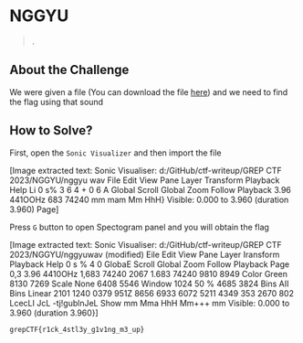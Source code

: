 # NGGYU
> .

## About the Challenge
We were given a file (You can download the file [here](nggyu.wav)) and we need to find the flag using that sound

## How to Solve?
First, open the `Sonic Visualizer` and then import the file


[Image extracted text: Sonic Visualiser: d:/GitHub/ctf-writeup/GREP CTF 2023/NGGYU/nggyu wav
File
Edit
View
Pane
Layer
Transform
Playback
Help
Li 0 s%
3
6
4  + 0 6
A
Global Scroll
Global
Zoom
Follow Playback
3.96
441OOHz
683
74240
mm
mam Mm HhH}
Visible: 0.000 to 3.960 (duration 3.960)
Page]


Press `G` button to open Spectogram panel and you will obtain the flag


[Image extracted text: Sonic Visualiser: d:/GitHub/ctf-writeup/GREP CTF
2023/NGGYU/nggyuwav (modified)
Eile
Edit
View
Pane
Layer
Iransform
Playback
Help
0 s %
4 0
GlobaE
Scroll
Global
Zoom
Follow Playback
Page
0,3
3.96
4410OHz
1,683
74240
2067
1.683
74240
9810
8949
Color
Green
8130
7269
Scale
None
6408
5546
Window
1024
50 %
4685
3824
Bins
AII Bins
Linear
2101
1240
0379
951Z
8656
6933
6072
5211
4349 
353
2670
802
LcecLI JcL -tj!gublnJeL
Show
mm Mma HhH
Mm+++ mm
Visible: 0.000 to 3.960 (duration 3.960}]


```
grepCTF{r1ck_4stl3y_g1v1ng_m3_up}
```
